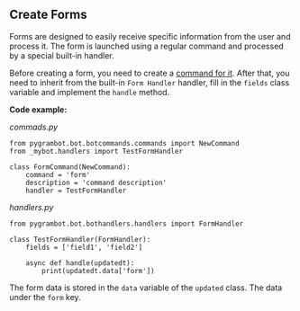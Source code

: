 ## Create Forms

Forms are designed to easily receive specific information from the user and process it. The form is launched using a 
regular command and processed by a special built-in handler.

Before creating a form, you need to create a [command for it](https://github.com/uwine4850/pygrambot/blob/master/docs/create_project.md).
After that, you need to inherit from the built-in ```Form Handler``` handler, fill in the ```fields``` class variable 
and implement the ```handle``` method.

**Code example:**

*commads.py*
```
from pygrambot.bot.botcommands.commands import NewCommand
from _mybot.handlers import TestFormHandler

class FormCommand(NewCommand):
    command = 'form'
    description = 'command description'
    handler = TestFormHandler
```
*handlers.py*
```
from pygrambot.bot.bothandlers.handlers import FormHandler

class TestFormHandler(FormHandler):
    fields = ['field1', 'field2']
    
    async def handle(updatedt):
        print(updatedt.data['form'])
```

The form data is stored in the ```data``` variable of the ```updated``` class. The data under the ```form``` key.